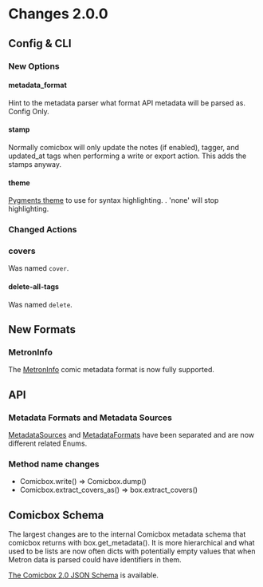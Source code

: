 # Changes 2.0.0

## Config & CLI

### New Options

#### metadata_format

Hint to the metadata parser what format API metadata will be parsed as. Config
Only.

#### stamp

Normally comicbox will only update the notes (if enabled), tagger, and
updated_at tags when performing a write or export action. This adds the stamps
anyway.

#### theme

[Pygments theme](https://pygments.org/styles/) to use for syntax highlighting. .
'none' will stop highlighting.

### Changed Actions

### covers

Was named `cover`.

#### delete-all-tags

Was named `delete`.

## New Formats

### MetronInfo

The [MetronInfo](https://metron-project.github.io/docs/category/metroninfo)
comic metadata format is now fully supported.

## API

### Metadata Formats and Metadata Sources

[MetadataSources](comicbox/sources.py) and
[MetadataFormats](comicbox/formats.py) have been separated and are now different
related Enums.

### Method name changes

- Comicbox.write() => Comicbox.dump()
- Comicbox.extract_covers_as() => box.extract_covers()

## Comicbox Schema

The largest changes are to the internal Comicbox metadata schema that comicbox
returns with box.get_metadata(). It is more hierarchical and what used to be
lists are now often dicts with potentially empty values that when Metron data is
parsed could have identifiers in them.

[The Comicbox 2.0 JSON Schema](https://github.com/ajslater/comicbox/tree/main/comicbox/schemas/v2.0/)
is available.
